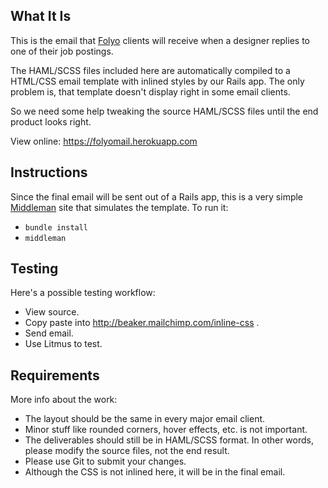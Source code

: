 ## What It Is

This is the email that [Folyo](http://folyo.me) clients will receive when a designer replies to one of their job postings. 

The HAML/SCSS files included here are automatically compiled to a HTML/CSS email template with inlined styles by our Rails app. The only problem is, that template doesn't display right in some email clients. 

So we need some help tweaking the source HAML/SCSS files until the end product looks right. 

View online: https://folyomail.herokuapp.com

## Instructions

Since the final email will be sent out of a Rails app, this is a very simple [Middleman](http://middlemanapp.com) site that simulates the template. To run it:

- `bundle install`
- `middleman`

## Testing

Here's a possible testing workflow:

- View source.
- Copy paste into http://beaker.mailchimp.com/inline-css .
- Send email.
- Use Litmus to test.

## Requirements

More info about the work:

- The layout should be the same in every major email client.
- Minor stuff like rounded corners, hover effects, etc. is not important.
- The deliverables should still be in HAML/SCSS format. In other words, please modify the source files, not the end result.
- Please use Git to submit your changes. 
- Although the CSS is not inlined here, it will be in the final email. 